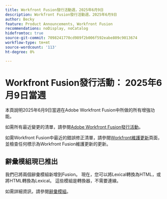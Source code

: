 ```yaml
---
title: Workfront Fusion發行活動週，2025年6月9日
description: Workfront Fusion發行活動週，2025年6月9日
author: Becky
feature: Product Announcements, Workfront Fusion
recommendations: noDisplay, noCatalog
hidefromtoc: true
source-git-commit: 7098241770cd989f2b006f592eabe809c9013674
workflow-type: tm+mt
source-wordcount: '113'
ht-degree: 0%

---
```


# Workfront Fusion發行活動： 2025年6月9日當週

本頁說明2025年6月9日當週在Adobe Workfront Fusion中所做的所有增強功能。

如需所有最近變更的清單，請參閱[Adobe Workfront Fusion發行活動](/help/workfront-fusion/fusion-product-releases/fusion-release-activity.md)。

如需Workfront Fusion中最近的錯誤修正清單，請參閱[Workfront維護更新](https://experienceleague.adobe.com/zh-hant/docs/workfront-known-issues/releases/current-updates)頁面，並檢查任何標示為Workfront Fusion維護更新的更新。

## 辭彙模組現已推出

我們已將兩個辭彙模組新增到Fusion。 現在，您可以將Lexical轉換為HTML，或將HTML轉換為Lexical。 這些模組是轉換器，不需要連線。

如需詳細資訊，請參閱[辭彙模組](/help/workfront-fusion/references/apps-and-modules/tools-and-transformers/lexical-modules.md)。
